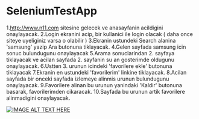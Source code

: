 # SeleniumTestApp
 

1.http://www.n11.com sitesine gelecek ve anasayfanin acildigini onaylayacak.
2.Login ekranini acip, bir kullanici ile login olacak ( daha once siteye uyeliginiz varsa o olabilir )
3.Ekranin ustundeki Search alanina 'samsung' yazip Ara butonuna tiklayacak.
4.Gelen sayfada samsung icin sonuc bulundugunu onaylayacak 
5.Arama sonuclarindan 2. sayfaya tiklayacak ve acilan sayfada 2. sayfanin su an gosterimde oldugunu onaylayacak.
6.Ustten 3. urunun icindeki 'favorilere ekle' butonuna tiklayacak 
7.Ekranin en ustundeki 'favorilerim' linkine tiklayacak.
8.Acilan sayfada bir onceki sayfada izlemeye alinmis urunun bulundugunu onaylayacak.
9.Favorilere alinan bu urunun yanindaki 'Kaldir' butonuna basarak, favorilerimden cikaracak.
10.Sayfada bu urunun artik favorilere alinmadigini onaylayacak.

[![IMAGE ALT TEXT HERE](https://img.youtube.com/vi/YOUTUBE_VIDEO_ID_HERE/0.jpg)](https://www.youtube.com/watch?v=iT0KOB9dGuM&feature=youtu.be?v=YOUTUBE_VIDEO_ID_HERE) 


